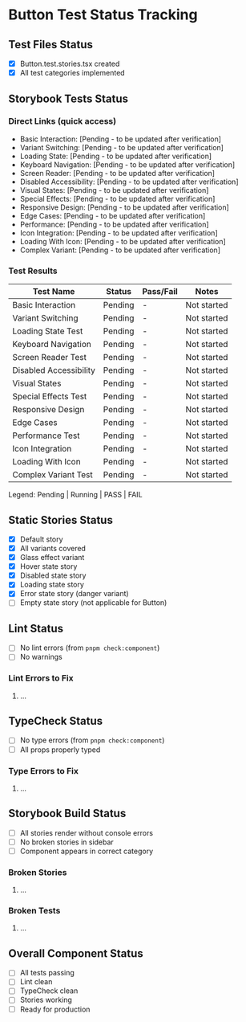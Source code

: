 # Button Test Status Tracking

## Test Files Status

- [x] Button.test.stories.tsx created
- [x] All test categories implemented

## Storybook Tests Status

### Direct Links (quick access)

- Basic Interaction: [Pending - to be updated after verification]
- Variant Switching: [Pending - to be updated after verification]
- Loading State: [Pending - to be updated after verification]
- Keyboard Navigation: [Pending - to be updated after verification]
- Screen Reader: [Pending - to be updated after verification]
- Disabled Accessibility: [Pending - to be updated after verification]
- Visual States: [Pending - to be updated after verification]
- Special Effects: [Pending - to be updated after verification]
- Responsive Design: [Pending - to be updated after verification]
- Edge Cases: [Pending - to be updated after verification]
- Performance: [Pending - to be updated after verification]
- Icon Integration: [Pending - to be updated after verification]
- Loading With Icon: [Pending - to be updated after verification]
- Complex Variant: [Pending - to be updated after verification]

### Test Results

| Test Name              | Status  | Pass/Fail | Notes       |
| ---------------------- | ------- | --------- | ----------- |
| Basic Interaction      | Pending | -         | Not started |
| Variant Switching      | Pending | -         | Not started |
| Loading State Test     | Pending | -         | Not started |
| Keyboard Navigation    | Pending | -         | Not started |
| Screen Reader Test     | Pending | -         | Not started |
| Disabled Accessibility | Pending | -         | Not started |
| Visual States          | Pending | -         | Not started |
| Special Effects Test   | Pending | -         | Not started |
| Responsive Design      | Pending | -         | Not started |
| Edge Cases             | Pending | -         | Not started |
| Performance Test       | Pending | -         | Not started |
| Icon Integration       | Pending | -         | Not started |
| Loading With Icon      | Pending | -         | Not started |
| Complex Variant Test   | Pending | -         | Not started |

Legend: Pending | Running | PASS | FAIL

## Static Stories Status

- [x] Default story
- [x] All variants covered  
- [x] Glass effect variant
- [x] Hover state story
- [x] Disabled state story
- [x] Loading state story
- [x] Error state story (danger variant)
- [ ] Empty state story (not applicable for Button)

## Lint Status

- [ ] No lint errors (from `pnpm check:component`)
- [ ] No warnings

### Lint Errors to Fix

1. ...

## TypeCheck Status

- [ ] No type errors (from `pnpm check:component`)
- [ ] All props properly typed

### Type Errors to Fix

1. ...

## Storybook Build Status

- [ ] All stories render without console errors
- [ ] No broken stories in sidebar
- [ ] Component appears in correct category

### Broken Stories

1. ...

### Broken Tests

1. ...

## Overall Component Status

- [ ] All tests passing
- [ ] Lint clean
- [ ] TypeCheck clean
- [ ] Stories working
- [ ] Ready for production